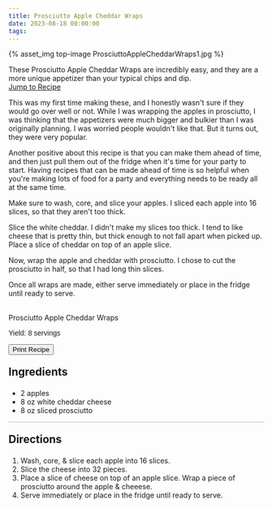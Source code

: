 ```yaml
---
title: Prosciutto Apple Cheddar Wraps
date: 2023-08-18 00:00:00
tags:
---
```


{% asset_img top-image ProsciuttoAppleCheddarWraps1.jpg %}
<div class="post-body">
These Prosciutto Apple Cheddar Wraps are incredibly easy, and they are a more unique appetizer than your typical chips and dip. 

<br>
<!--more-->

<a class="jump-to-recipe-btn" href="#recipejump"> 
    Jump to Recipe
</a>

This was my first time making these, and I honestly wasn't sure if they would go over well or not. While I was wrapping the apples in prosciutto, I was thinking that the appetizers were much bigger and bulkier than I was originally planning. I was worried people wouldn't like that. But it turns out, they were very popular. 

Another positive about this recipe is that you can make them ahead of time, and then just pull them out of the fridge when it's time for your party to start. Having recipes that can be made ahead of time is so helpful when you're making lots of food for a party and everything needs to be ready all at the same time. 

Make sure to wash, core, and slice your apples. I sliced each apple into 16 slices, so that they aren't too thick. 

Slice the white cheddar. I didn't make my slices too thick. I tend to like cheese that is pretty thin, but thick enough to not fall apart when picked up. Place a slice of cheddar on top of an apple slice. 

Now, wrap the apple and cheddar with prosciutto. I chose to cut the prosciutto in half, so that I had long thin slices. 

Once all wraps are made, either serve immediately or place in the fridge until ready to serve. 

<br>
</div>

<div id="recipejump"></div>
<div id="recipe">
    <div class="recipe-box">
        <div class="recipe-title-box">
            <div>
                <div class="recipe-title-box-title">
                    <div class="recipe-title-box-header">Prosciutto Apple Cheddar Wraps</div>
                </div>
                <p class="recipe-title-box-title" style="font-family: Arial;">Yield: 8 servings</p>
            </div>
            <!-- {% asset_img recipe-title-box-img ProsciuttoAppleCheddarWraps1.jpg %} -->
            <button class="print-recipe"
                    type="button"
                    onclick="printDIV('recipe')" >
                Print Recipe
            </button>
        </div>
        <p style="font-size:150%;"><b>Ingredients</b></p>
        <ul class="post-body">
                <li>2 apples</li>
                <li>8 oz white cheddar cheese</li>
                <li>8 oz sliced prosciutto</li>
        </ul>
        <hr style="height:1px;background-color:rgb(189, 189, 189) ">
        <p style="font-size:150%;"><b>Directions</b></p>
        <ol class="post-body">
            <li>Wash, core, & slice each apple into 16 slices.</li>
            <li>Slice the cheese into 32 pieces.</li>
            <li>Place a slice of cheese on top of an apple slice. Wrap a piece of prosciutto around the apple & cheeese.</li>
            <li>Serve immediately or place in the fridge until ready to serve.</li> 
        </ol> 
    </div>
</div>

<br>
